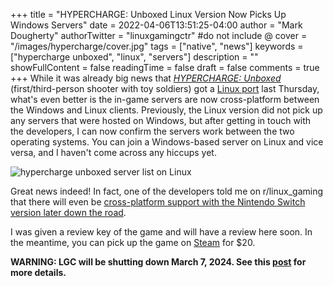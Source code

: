 +++
title = "HYPERCHARGE: Unboxed Linux Version Now Picks Up Windows Servers"
date = 2022-04-06T13:51:25-04:00
author = "Mark Dougherty"
authorTwitter = "linuxgamingctr" #do not include @
cover = "/images/hypercharge/cover.jpg"
tags = ["native", "news"]
keywords = ["hypercharge unboxed", "linux", "servers"]
description = ""
showFullContent = false
readingTime = false
draft = false
comments = true
+++
While it was already big news that [*HYPERCHARGE: Unboxed*](https://store.steampowered.com/app/523660/HYPERCHARGE_Unboxed/) (first/third-person shooter with toy soldiers) got a [Linux port](https://store.steampowered.com/news/app/523660/view/3103549965094202866) last Thursday, what's even better is the in-game servers are now cross-platform between the Windows and Linux clients. Previously, the Linux version did not pick up any servers that were hosted on Windows, but after getting in touch with the developers, I can now confirm the servers work between the two operating systems. You can join a Windows-based server on Linux and vice versa, and I haven't come across any hiccups yet.

![hypercharge unboxed server list on Linux](/images/hypercharge/server_list.jpg)

Great news indeed! In fact, one of the developers told me on r/linux_gaming that there will even be [cross-platform support with the Nintendo Switch version later down the road](https://www.reddit.com/r/linux_gaming/comments/ttvfy8/comment/i30cc94/?utm_source=share&utm_medium=web2x&context=3).

I was given a review key of the game and will have a review here soon. In the meantime, you can pick up the game on [Steam](https://store.steampowered.com/app/523660/HYPERCHARGE_Unboxed/) for $20.

**WARNING: LGC will be shutting down March 7, 2024. See this [post](https://linuxgamingcentral.com/posts/the-end-of-lgc/) for more details.**

